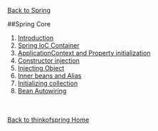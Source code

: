 [Back to Spring](../README.md)

##Spring Core

1. [Introduction](1_introduction.md)
2. [Spring IoC Container](2_spring_ioc_container.md)
3. [ApplicationContext and Property initialization](3_app_context_and_prop_init.md)
4. [Constructor injection](4_constructor_injection.md)
5. [Injecting Object](5_injecting_object.md)
6. [Inner beans and Alias](6_inner_bean_and_alias.md)
7. [Initializing collection](7_initializing_collection.md)
8. [Bean Autowiring](8_bean_autowiring.md)

<br><br>
[Back to thinkofspring Home](../README.md)